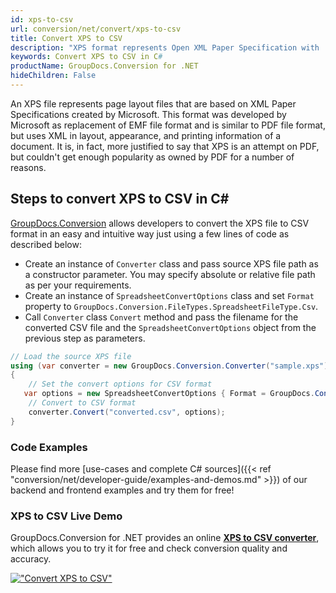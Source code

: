 ```yaml
---
id: xps-to-csv
url: conversion/net/convert/xps-to-csv
title: Convert XPS to CSV
description: "XPS format represents Open XML Paper Specification with .xps extension. Learn how to convert XPS to CSV file programmatically in C# language using GroupDocs.Conversion for .NET library."
keywords: Convert XPS to CSV in C#
productName: GroupDocs.Conversion for .NET
hideChildren: False
---
```


An XPS file represents page layout files that are based on XML Paper Specifications created by Microsoft. This format was developed by Microsoft as replacement of EMF file format and is similar to PDF file format, but uses XML in layout, appearance, and printing information of a document. It is, in fact, more justified to say that XPS is an attempt on PDF, but couldn't get enough popularity as owned by PDF for a number of reasons.

## Steps to convert XPS to CSV in C#

[GroupDocs.Conversion](https://products.groupdocs.com/conversion/net) allows developers to convert the XPS file to CSV format in an easy and intuitive way just using a few lines of code as described below:

* Create an instance of `Converter` class and pass source XPS file path as a constructor parameter. You may specify absolute or relative file path as per your requirements. 
* Create an instance of `SpreadsheetConvertOptions` class and set `Format` property to `GroupDocs.Conversion.FileTypes.SpreadsheetFileType.Csv`.
* Call `Converter` class `Convert` method and pass the filename for the converted CSV file and the `SpreadsheetConvertOptions` object from the previous step as parameters.

```csharp
// Load the source XPS file
using (var converter = new GroupDocs.Conversion.Converter("sample.xps"))
{
    // Set the convert options for CSV format
   var options = new SpreadsheetConvertOptions { Format = GroupDocs.Conversion.FileTypes.SpreadsheetFileType.Csv };
    // Convert to CSV format
    converter.Convert("converted.csv", options);
}
```

### Code Examples

Please find more [use-cases and complete C# sources]({{< ref "conversion/net/developer-guide/examples-and-demos.md" >}}) of our backend and frontend examples and try them for free!

### XPS to CSV Live Demo

GroupDocs.Conversion for .NET provides an online [**XPS to CSV converter**](https://products.groupdocs.app/conversion/xps-to-csv), which allows you to try it for free and check conversion quality and accuracy.

[!["Convert XPS to CSV"](conversion/net/images/convert-to-csv/convert-xps-to-csv.png)](https://products.groupdocs.app/conversion/xps-to-csv)